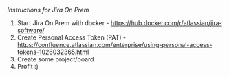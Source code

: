 _Instructions for Jira On Prem_

1. Start Jira On Prem with docker - https://hub.docker.com/r/atlassian/jira-software/
2. Create Personal Access Token (PAT) - https://confluence.atlassian.com/enterprise/using-personal-access-tokens-1026032365.html
3. Create some project/board
4. Profit :)
